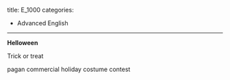 title: E_1000
categories:
  - Advanced English
---
**Helloween**

Trick or treat


pagan
commercial holiday 
costume contest 
